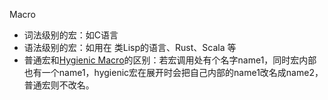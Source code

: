 Macro

- 词法级别的宏：如C语言
- 语法级别的宏：如用在 类Lisp的语言、Rust、Scala 等
- 普通宏和[Hygienic Macro](http://www.ccs.neu.edu/home/dherman/research/papers/esop08-hygiene.pdf)的区别：若宏调用处有个名字name1，同时宏内部也有一个name1，hygienic宏在展开时会把自己内部的name1改名成name2，普通宏则不改名。